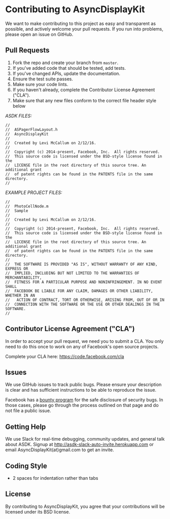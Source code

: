# Contributing to AsyncDisplayKit
We want to make contributing to this project as easy and transparent as
possible, and actively welcome your pull requests.  If you run into problems,
please open an issue on GitHub.

## Pull Requests
1. Fork the repo and create your branch from `master`.
2. If you've added code that should be tested, add tests.
3. If you've changed APIs, update the documentation.
4. Ensure the test suite passes.
5. Make sure your code lints.
6. If you haven't already, complete the Contributor License Agreement ("CLA").
7. Make sure that any new files conform to the correct file header style below

*ASDK FILES:*

```
//
//  ASPagerFlowLayout.h
//  AsyncDisplayKit
//
//  Created by Levi McCallum on 2/12/16.
//
//  Copyright (c) 2014-present, Facebook, Inc.  All rights reserved.
//  This source code is licensed under the BSD-style license found in the
//  LICENSE file in the root directory of this source tree. An additional grant
//  of patent rights can be found in the PATENTS file in the same directory.
//
```

*EXAMPLE PROJECT FILES:*

```
//
//  PhotoCellNode.m
//  Sample
//
//  Created by Levi McCallum on 2/12/16.
//
//  Copyright (c) 2014-present, Facebook, Inc.  All rights reserved.
//  This source code is licensed under the BSD-style license found in the
//  LICENSE file in the root directory of this source tree. An additional grant
//  of patent rights can be found in the PATENTS file in the same directory.
//
//  THE SOFTWARE IS PROVIDED "AS IS", WITHOUT WARRANTY OF ANY KIND, EXPRESS OR
//  IMPLIED, INCLUDING BUT NOT LIMITED TO THE WARRANTIES OF MERCHANTABILITY,
//  FITNESS FOR A PARTICULAR PURPOSE AND NONINFRINGEMENT. IN NO EVENT SHALL
//  FACEBOOK BE LIABLE FOR ANY CLAIM, DAMAGES OR OTHER LIABILITY, WHETHER IN AN
//   ACTION OF CONTRACT, TORT OR OTHERWISE, ARISING FROM, OUT OF OR IN
//  CONNECTION WITH THE SOFTWARE OR THE USE OR OTHER DEALINGS IN THE SOFTWARE.
//  
```

## Contributor License Agreement ("CLA")
In order to accept your pull request, we need you to submit a CLA. You only need
to do this once to work on any of Facebook's open source projects.

Complete your CLA here: <https://code.facebook.com/cla>

## Issues
We use GitHub issues to track public bugs. Please ensure your description is
clear and has sufficient instructions to be able to reproduce the issue.

Facebook has a [bounty program](https://www.facebook.com/whitehat/) for the safe
disclosure of security bugs. In those cases, please go through the process
outlined on that page and do not file a public issue.

## Getting Help
We use Slack for real-time debugging, community updates, and general talk about ASDK. Signup at http://asdk-slack-auto-invite.herokuapp.com or email AsyncDisplayKit(at)gmail.com to get an invite.

## Coding Style
* 2 spaces for indentation rather than tabs

## License
By contributing to AsyncDisplayKit, you agree that your contributions will be
licensed under its BSD license.
